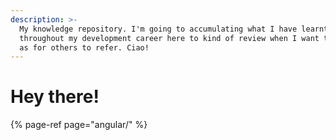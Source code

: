 ```yaml
---
description: >-
  My knowledge repository. I'm going to accumulating what I have learnt
  throughout my development career here to kind of review when I want to as well
  as for others to refer. Ciao!
---
```


# Hey there!



{% page-ref page="angular/" %}



